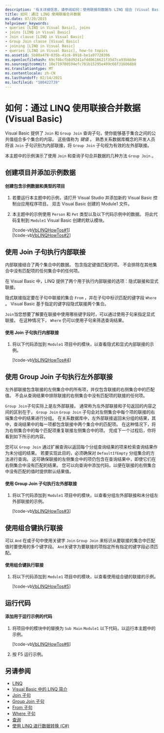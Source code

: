 ```yaml
---
description: '有关详细信息，请参阅如何：使用联接将数据与 LINQ 组合 (Visual Basic) '
title: 如何：通过 LINQ 使用联接合并数据
ms.date: 07/20/2015
helpviewer_keywords:
- queries [LINQ in Visual Basic], joins
- joins [LINQ in Visual Basic]
- Join clause [LINQ in Visual Basic]
- Group Join clause [Visual Basic]
- joining [LINQ in Visual Basic]
- queries [LINQ in Visual Basic], how-to topics
ms.assetid: 5b00a478-035b-41c6-8918-be1a97728396
ms.openlocfilehash: 69cf0bcfb8d9241afdd0616621f35d7ca93bbb9e
ms.sourcegitcommit: 10e719780594efc781b15295e499c66f316068b8
ms.translationtype: MT
ms.contentlocale: zh-CN
ms.lasthandoff: 02/14/2021
ms.locfileid: "100422739"
---
```

# <a name="how-to-combine-data-with-linq-by-using-joins-visual-basic"></a>如何：通过 LINQ 使用联接合并数据 (Visual Basic)

Visual Basic 提供了 `Join` 和 `Group Join` 查询子句，使你能够基于集合之间的公共值组合多个集合的内容。 这些值称为 *键值* 。 熟悉关系数据库概念的开发人员将该 `Join` 子句识别为内部联接，将 `Group Join` 子句视为有效的左外部联接。  
  
 本主题中的示例演示了使用 `Join` 和查询子句合并数据的几种方法 `Group Join` 。  
  
## <a name="create-a-project-and-add-sample-data"></a>创建项目并添加示例数据  
  
#### <a name="to-create-a-project-that-contains-sample-data-and-types"></a>创建包含示例数据和类型的项目  
  
1. 若要运行本主题中的示例，请打开 Visual Studio 并添加新的 Visual Basic 控制台应用程序项目。 双击 Visual Basic 创建的 Module1 文件。  
  
2. 本主题中的示例使用 `Person` 和 `Pet` 类型以及以下代码示例中的数据。 将此代码复制到 `Module1` Visual Basic 创建的默认模块。  
  
     [!code-vb[VbLINQHowTos#1](~/samples/snippets/visualbasic/VS_Snippets_VBCSharp/VbLINQHowTos/VB/Module1.vb#1)]  
    [!code-vb[VbLINQHowTos#2](~/samples/snippets/visualbasic/VS_Snippets_VBCSharp/VbLINQHowTos/VB/Module1.vb#2)]  
  
## <a name="perform-an-inner-join-by-using-the-join-clause"></a>使用 Join 子句执行内部联接  

 内部联接结合了两个集合中的数据。 包含指定键值匹配的项。 不会排除在其他集合中没有匹配项的任何集合中的任何项。  
  
 在 Visual Basic 中，LINQ 提供了两个用于执行内部联接的选项：隐式联接和显式联接。  
  
 隐式联接指定要在子句中联接的集合 `From` ，并在子句中标识匹配的键字段 `Where` 。 Visual Basic 基于指定的键字段隐式联接两个集合。  
  
 `Join`当您想要了解要在联接中使用哪些键字段时，可以通过使用子句来指定显式联接。 在这种情况下， `Where` 仍可以使用子句来筛选查询结果。  
  
#### <a name="to-perform-an-inner-join-by-using-the-join-clause"></a>使用 Join 子句执行内部联接  
  
1. 将以下代码添加到 `Module1` 项目中的模块，以查看隐式和显式内部联接的示例。  
  
     [!code-vb[VbLINQHowTos#4](~/samples/snippets/visualbasic/VS_Snippets_VBCSharp/VbLINQHowTos/VB/Module1.vb#4)]  
  
## <a name="perform-a-left-outer-join-by-using-the-group-join-clause"></a>使用 Group Join 子句执行左外部联接  

 左外部联接包含联接的左侧集合中的所有项，并仅包含联接的右侧集合中的匹配值。 不会从查询结果中排除联接的右侧集合中没有匹配项的联接的任何项。  
  
 `Group Join`子句实际上是左外部联接。 通常称为左外部联接和子句返回的内容之间的区别在于， `Group Join` `Group Join` 子句会对左侧集合中每个项的联接的右端集合中的结果进行分组。 在关系数据库中，左外部联接返回未分组的结果，其中，查询结果中的每一项都包含联接中两个集合中的匹配项。 在这种情况下，将为右侧集合中的每个匹配项重复联接左侧集合中的项。 完成下一个过程后，你将看到如下所示的内容。  
  
 您可以 `Group Join` 通过扩展查询以返回每个分组查询结果的项来检索查询结果作为未分组的结果。 若要实现此目的，必须确保对 `DefaultIfEmpty` 分组集合的方法进行查询。 这可确保联接的左侧集合中的项仍包含在查询结果中，即使它们在右侧集合中没有匹配的结果。 您可以向查询中添加代码，以便在联接的右侧集合中没有匹配的值时提供默认结果值。  
  
#### <a name="to-perform-a-left-outer-join-by-using-the-group-join-clause"></a>使用 Group Join 子句执行左外部联接  
  
1. 将以下代码添加到 `Module1` 项目中的模块，以查看分组左外部联接和未分组左外部联接的示例。  
  
     [!code-vb[VbLINQHowTos#3](~/samples/snippets/visualbasic/VS_Snippets_VBCSharp/VbLINQHowTos/VB/Module1.vb#3)]  
  
## <a name="perform-a-join-by-using-a-composite-key"></a>使用组合键执行联接  

 可以 `And` 在或子句中使用关键字 `Join` `Group Join` 来标识从要联接的集合中匹配值时要使用的多个键字段。 `And`关键字为要联接的项指定所有指定的键字段必须匹配。  
  
#### <a name="to-perform-a-join-by-using-a-composite-key"></a>使用组合键执行联接  
  
1. 将以下代码添加到 `Module1` 项目中的模块，以查看使用组合键的联接的示例。  
  
     [!code-vb[VbLINQHowTos#5](~/samples/snippets/visualbasic/VS_Snippets_VBCSharp/VbLINQHowTos/VB/Module1.vb#5)]  
  
## <a name="run-the-code"></a>运行代码  
  
#### <a name="to-add-code-to-run-the-examples"></a>添加用于运行示例的代码  
  
1. 将项目中的模块中的替换为 `Sub Main` `Module1` 以下代码，以运行本主题中的示例。  
  
     [!code-vb[VbLINQHowTos#6](~/samples/snippets/visualbasic/VS_Snippets_VBCSharp/VbLINQHowTos/VB/Module1.vb#6)]  
  
2. 按 F5 运行示例。  
  
## <a name="see-also"></a>另请参阅

- [LINQ](index.md)
- [Visual Basic 中的 LINQ 简介](introduction-to-linq.md)
- [Join 子句](../../../language-reference/queries/join-clause.md)
- [Group Join 子句](../../../language-reference/queries/group-join-clause.md)
- [From 子句](../../../language-reference/queries/from-clause.md)
- [Where 子句](../../../language-reference/queries/where-clause.md)
- [查询](../../../language-reference/queries/index.md)
- [使用 LINQ 进行数据转换 (C#)](../../../../csharp/programming-guide/concepts/linq/data-transformations-with-linq.md)
